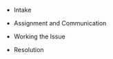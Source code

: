 - Intake<br />


- Assignment and Communication<br />


- Working the Issue<br />


- Resolution<br />


